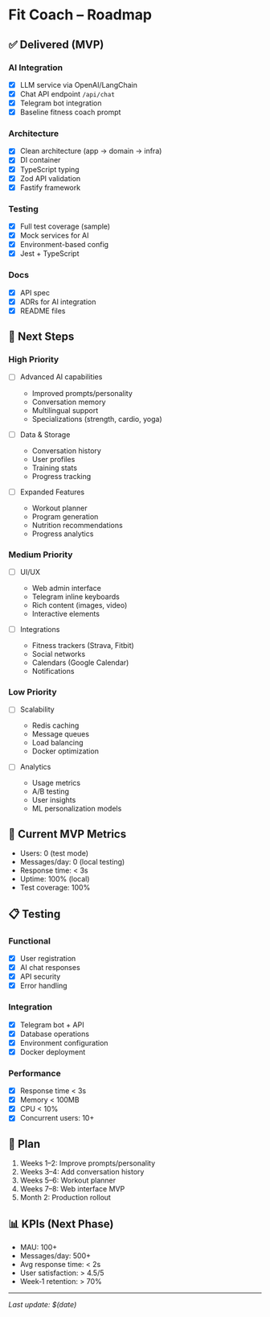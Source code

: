 # Fit Coach – Roadmap

## ✅ Delivered (MVP)

### AI Integration
- [x] LLM service via OpenAI/LangChain
- [x] Chat API endpoint `/api/chat`
- [x] Telegram bot integration
- [x] Baseline fitness coach prompt

### Architecture
- [x] Clean architecture (app → domain → infra)
- [x] DI container
- [x] TypeScript typing
- [x] Zod API validation
- [x] Fastify framework

### Testing
- [x] Full test coverage (sample)
- [x] Mock services for AI
- [x] Environment-based config
- [x] Jest + TypeScript

### Docs
- [x] API spec
- [x] ADRs for AI integration
- [x] README files

## 🔄 Next Steps

### High Priority
- [ ] Advanced AI capabilities
  - Improved prompts/personality
  - Conversation memory
  - Multilingual support
  - Specializations (strength, cardio, yoga)

- [ ] Data & Storage
  - Conversation history
  - User profiles
  - Training stats
  - Progress tracking

- [ ] Expanded Features
  - Workout planner
  - Program generation
  - Nutrition recommendations
  - Progress analytics

### Medium Priority
- [ ] UI/UX
  - Web admin interface
  - Telegram inline keyboards
  - Rich content (images, video)
  - Interactive elements

- [ ] Integrations
  - Fitness trackers (Strava, Fitbit)
  - Social networks
  - Calendars (Google Calendar)
  - Notifications

### Low Priority
- [ ] Scalability
  - Redis caching
  - Message queues
  - Load balancing
  - Docker optimization

- [ ] Analytics
  - Usage metrics
  - A/B testing
  - User insights
  - ML personalization models

## 🎯 Current MVP Metrics

- Users: 0 (test mode)
- Messages/day: 0 (local testing)
- Response time: < 3s
- Uptime: 100% (local)
- Test coverage: 100%

## 📋 Testing

### Functional
- [x] User registration
- [x] AI chat responses
- [x] API security
- [x] Error handling

### Integration
- [x] Telegram bot + API
- [x] Database operations
- [x] Environment configuration
- [x] Docker deployment

### Performance
- [x] Response time < 3s
- [x] Memory < 100MB
- [x] CPU < 10%
- [x] Concurrent users: 10+

## 🚀 Plan

1. Weeks 1–2: Improve prompts/personality
2. Weeks 3–4: Add conversation history
3. Weeks 5–6: Workout planner
4. Weeks 7–8: Web interface MVP
5. Month 2: Production rollout

## 📊 KPIs (Next Phase)

- MAU: 100+
- Messages/day: 500+
- Avg response time: < 2s
- User satisfaction: > 4.5/5
- Week‑1 retention: > 70%

---
*Last update: $(date)*
